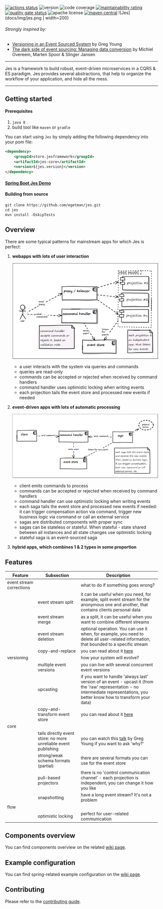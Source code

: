 [![actions status](https://github.com/egetman/jes/workflows/Jes%20build/badge.svg)](https://github.com/egetman/jes/actions)
![version](https://img.shields.io/badge/version-1.1.0-green.svg)
![code coverage](https://codecov.io/gh/egetman/jes/branch/master/graph/badge.svg)
[![maintainability rating](https://sonarcloud.io/api/project_badges/measure?project=store.jesframework.jes-core&metric=sqale_rating)](https://sonarcloud.io/dashboard?id=store.jesframework.jes-core)
[![quality gate status](https://sonarcloud.io/api/project_badges/measure?project=store.jesframework.jes-core&metric=alert_status)](https://sonarcloud.io/dashboard?id=store.jesframework.jes-core)
![apache license](https://img.shields.io/hexpm/l/plug.svg)
[![maven central](https://img.shields.io/maven-central/v/store.jesframework/jes-core.svg?label=maven%20central)](https://search.maven.org/search?q=g:%22store.jesframework%22%20AND%20a:%22jes-core%22)
![Jes](docs/img/jes.png | width=200) 
###### Strongly inspired by:
* [Versioning in an Event Sourced System](https://leanpub.com/esversioning) by Greg Young
* [The dark side of event sourcing: Managing data conversion](https://ieeexplore.ieee.org/document/7884621) by Michiel Overeem, Marten Spoor & Slinger Jansen 

---
Jes is a framework to build robust, event-driven microservices in a CQRS & ES paradigm.
Jes provides several abstractions, that help to organize the workflow of your application, and hide all the mess.

---
## Getting started

#### Prerequisites
1) `java 8`
2) build tool like `maven` or `gradle`

You can start using `Jes` by simply adding the following dependency into your pom file:
```xml
<dependency>
    <groupId>store.jesframework</groupId>
    <artifactId>jes-core</artifactId>
    <version>${jes.version}</version>
</dependency>
```

#### [Spring Boot Jes Demo](demo/readme.md)

#### Building from source
```shell script
git clone https://github.com/egetman/jes.git
cd jes
mvn install -DskipTests
```

## Overview
There are some typical patterns for mainstream apps for which Jes is perfect:

1) **webapps with lots of user interaction**

    ![webapp-overview](docs/img/webapp-overview.png)

    - a user interacts with the system via queries and commands
    - queries are read-only
    - commands can be accepted or rejected when received by command handlers
    - command handler uses optimistic locking when writing events
    - each projection tails the event store and processed new events if needed

2) **event-driven apps with lots of automatic processing**
    
     ![ed-app-overview](docs/img/ed-app-overview.png)
    
    - client emits commands to process
    - commands can be accepted or rejected when received by command handlers
    - command handler can use optimistic locking when writing events
    - each saga tails the event store and processed new events if needed: it can trigger compensation action via
     command, trigger new business logic via command or call an external service
    - sagas are distributed components with proper sync
    - sagas can be stateless or stateful. When stateful - state shared between all instances and all state changes
     use optimistic locking
    - stateful saga is an event-sourced saga 
    
3) **hybrid apps, which combines 1 & 2 types in some proportion** 

## Features
Feature | Subsection | Description
--------|-------------|-------------
event stream corrections | | what to do if something goes wrong?
&#xfeff;| event stream split | it can be useful when you need, for example, split event stream for the anonymous one and another, that contains clients personal data
&#xfeff;| event stream merge | as a split, it can be useful when you want to combine different streams 
&#xfeff;| event stream deletion | optional operation. You can use it when, for example, you need to delete all user-related information, that bounded to a specific stream
&#xfeff;| copy-and-replace | you can read about it [here](https://leanpub.com/esversioning/read#leanpub-auto-simple-copy-replace)
versioning | | how your system will evolve?
&#xfeff;| multiple event versions | you can live with several concurrent event versions
&#xfeff;| upcasting | if you want to handle 'always last' version of an event - upcast it (from the 'raw' representation - no intermediate representations, you better know how to transform your data)
&#xfeff;| copy-and-transform event store | you can read about it [here](https://leanpub.com/esversioning/read#leanpub-auto-copy-transform)
core | | 
&#xfeff;| tails directly event store: no more unreliable event publishing | you can watch this [talk](https://youtu.be/I3uH3iiiDqY?t=2410) by Greg Young if you want to ask 'why?'
&#xfeff;| strong/weak schema formats (partial) | there are several formats you can use for the event store
&#xfeff;| pull-based projectors | there is no 'control communication channel' - each projection is independent, you can change it how you like
&#xfeff;| snapshotting | have a long event stream? It's not a problem
flow | | 
&#xfeff;| optimistic locking | perfect for user-related communication

## Components overview
You can find components overview on the related [wiki page](https://github.com/egetman/jes/wiki/Components-overview).

## Example configuration
You can find spring-related example configuration on the [wiki page](https://github.com/egetman/jes/wiki/Example-of-Spring-Boot-Config). 

## Contributing
Please refer to the [contributing guide](contributing.md).